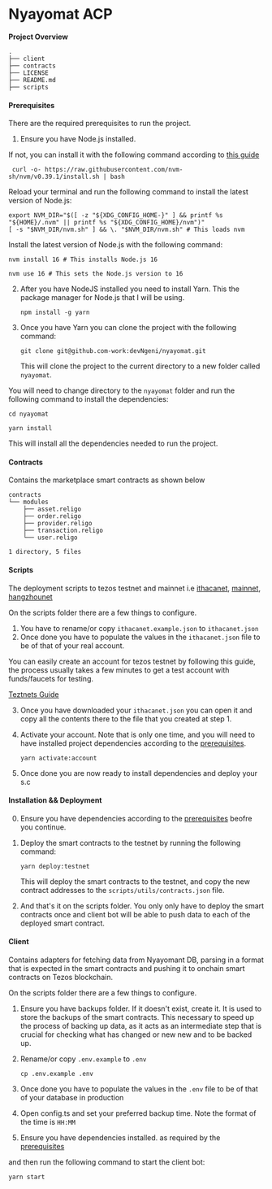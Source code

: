 # Nyayomat ACP

**Project Overview**
```
.
├── client
├── contracts
├── LICENSE
├── README.md
├── scripts
```
#### Prerequisites

There are the required prerequisites to run the project.

1. Ensure you have Node.js installed.

If not, you can install it with the following command according to [this guide](https://github.com/nvm-sh/nvm)

```
 curl -o- https://raw.githubusercontent.com/nvm-sh/nvm/v0.39.1/install.sh | bash
```

Reload your terminal and run the following command to install the latest version of Node.js:

```
export NVM_DIR="$([ -z "${XDG_CONFIG_HOME-}" ] && printf %s "${HOME}/.nvm" || printf %s "${XDG_CONFIG_HOME}/nvm")"
[ -s "$NVM_DIR/nvm.sh" ] && \. "$NVM_DIR/nvm.sh" # This loads nvm
```

Install the latest version of Node.js with the following command:

```
nvm install 16 # This installs Node.js 16

nvm use 16 # This sets the Node.js version to 16
```

2. After you have NodeJS installed you need to install Yarn. This the package manager for Node.js that I will be using.

   ```
   npm install -g yarn
   ```

3. Once you have Yarn you can clone the project with the following command:

   ```
   git clone git@github.com-work:devNgeni/nyayomat.git
   ```

   This will clone the project to the current directory to a new folder called `nyayomat`.

You will need to change directory to the `nyayomat` folder and run the following command to install the dependencies:

```
cd nyayomat

yarn install
```

This will install all the dependencies needed to run the project.

#### Contracts

Contains the marketplace smart contracts as shown below

```
contracts
└── modules
    ├── asset.religo
    ├── order.religo
    ├── provider.religo
    ├── transaction.religo
    └── user.religo

1 directory, 5 files
```

#### Scripts

The deployment scripts to tezos testnet and mainnet i.e [ithacanet](https://ithacanet.tzkt.io/), [mainnet](https://tzkt.io/), [hangzhounet](https://hangzhounet.tzkt.io/)

On the scripts folder there are a few things to configure.

1. You have to rename/or copy `ithacanet.example.json` to `ithacanet.json`
2. Once done you have to populate the values in the `ithacanet.json` file to be of that of your real account.

You can easily create an account for tezos testnet by following this guide, the process usually takes a few minutes to get a test account with funds/faucets for testing.

[Teztnets Guide](https://teztnets.xyz/ithacanet-faucet)

3. Once you have downloaded your `ithacanet.json` you can open it and copy all the contents there to the file that you created at step 1.
4. Activate your account. Note that is only one time, and you will need to have installed project dependencies according to the [prerequisites](#prerequisites).

   ```
   yarn activate:account
   ```

5. Once done you are now ready to install dependencies and deploy your s.c

#### Installation && Deployment

0. Ensure you have dependencies according to the [prerequisites](#prerequisites) beofre you continue.
1. Deploy the smart contracts to the testnet by running the following command:

   ```
   yarn deploy:testnet
   ```

   This will deploy the smart contracts to the testnet, and copy the new contract addresses to the `scripts/utils/contracts.json` file.

2. And that's it on the scripts folder. You only only have to deploy the smart contracts once and client bot will be able to push data to each of the deployed smart contract.

#### Client

Contains adapters for fetching data from Nyayomant DB, parsing in a format that is expected in the smart contracts and pushing it to onchain smart contracts on Tezos blockchain.

On the scripts folder there are a few things to configure.

1. Ensure you have backups folder. If it doesn't exist, create it. It is used to store the backups of the smart contracts. This necessary to speed up the process of backing up data, as it acts as an intermediate step that is crucial for checking what has changed or new new and to be backed up.
2. Rename/or copy `.env.example` to `.env`

   ```
   cp .env.example .env
   ```

3. Once done you have to populate the values in the `.env` file to be of that of your database in production
4. Open config.ts and set your preferred backup time. Note the format of the time is `HH:MM`
5. Ensure you have dependencies installed. as required by the [prerequisites](#prerequisites)

and then run the following command to start the client bot:

```yarn start```
